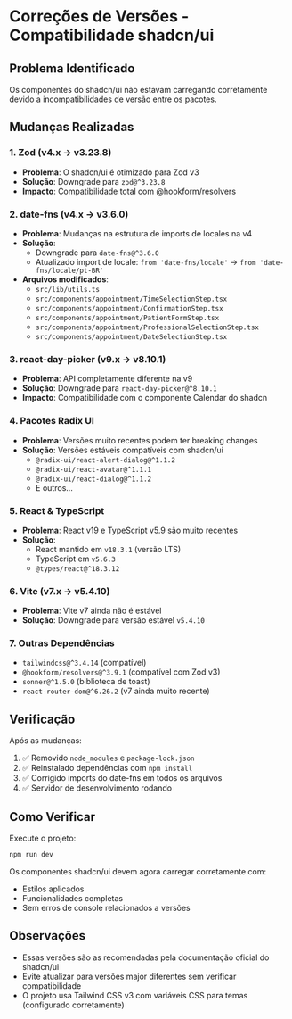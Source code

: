 # Correções de Versões - Compatibilidade shadcn/ui

## Problema Identificado
Os componentes do shadcn/ui não estavam carregando corretamente devido a incompatibilidades de versão entre os pacotes.

## Mudanças Realizadas

### 1. Zod (v4.x → v3.23.8)
- **Problema**: O shadcn/ui é otimizado para Zod v3
- **Solução**: Downgrade para `zod@^3.23.8`
- **Impacto**: Compatibilidade total com @hookform/resolvers

### 2. date-fns (v4.x → v3.6.0)
- **Problema**: Mudanças na estrutura de imports de locales na v4
- **Solução**: 
  - Downgrade para `date-fns@^3.6.0`
  - Atualizado import de locale: `from 'date-fns/locale'` → `from 'date-fns/locale/pt-BR'`
- **Arquivos modificados**:
  - `src/lib/utils.ts`
  - `src/components/appointment/TimeSelectionStep.tsx`
  - `src/components/appointment/ConfirmationStep.tsx`
  - `src/components/appointment/PatientFormStep.tsx`
  - `src/components/appointment/ProfessionalSelectionStep.tsx`
  - `src/components/appointment/DateSelectionStep.tsx`

### 3. react-day-picker (v9.x → v8.10.1)
- **Problema**: API completamente diferente na v9
- **Solução**: Downgrade para `react-day-picker@^8.10.1`
- **Impacto**: Compatibilidade com o componente Calendar do shadcn

### 4. Pacotes Radix UI
- **Problema**: Versões muito recentes podem ter breaking changes
- **Solução**: Versões estáveis compatíveis com shadcn/ui
  - `@radix-ui/react-alert-dialog@^1.1.2`
  - `@radix-ui/react-avatar@^1.1.1`
  - `@radix-ui/react-dialog@^1.1.2`
  - E outros...

### 5. React & TypeScript
- **Problema**: React v19 e TypeScript v5.9 são muito recentes
- **Solução**: 
  - React mantido em `v18.3.1` (versão LTS)
  - TypeScript em `v5.6.3`
  - `@types/react@^18.3.12`

### 6. Vite (v7.x → v5.4.10)
- **Problema**: Vite v7 ainda não é estável
- **Solução**: Downgrade para versão estável `v5.4.10`

### 7. Outras Dependências
- `tailwindcss@^3.4.14` (compatível)
- `@hookform/resolvers@^3.9.1` (compatível com Zod v3)
- `sonner@^1.5.0` (biblioteca de toast)
- `react-router-dom@^6.26.2` (v7 ainda muito recente)

## Verificação
Após as mudanças:
1. ✅ Removido `node_modules` e `package-lock.json`
2. ✅ Reinstalado dependências com `npm install`
3. ✅ Corrigido imports do date-fns em todos os arquivos
4. ✅ Servidor de desenvolvimento rodando

## Como Verificar
Execute o projeto:
```bash
npm run dev
```

Os componentes shadcn/ui devem agora carregar corretamente com:
- Estilos aplicados
- Funcionalidades completas
- Sem erros de console relacionados a versões

## Observações
- Essas versões são as recomendadas pela documentação oficial do shadcn/ui
- Evite atualizar para versões major diferentes sem verificar compatibilidade
- O projeto usa Tailwind CSS v3 com variáveis CSS para temas (configurado corretamente)

